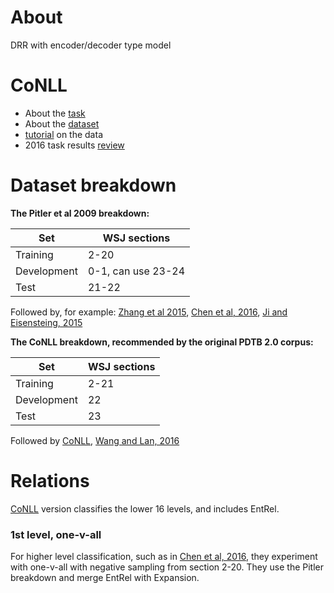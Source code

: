 # About

DRR with encoder/decoder type model

# CoNLL
- About the [task](http://www.cs.brandeis.edu/~clp/conll16st/intro.html)
- About the [dataset](http://www.cs.brandeis.edu/~clp/conll16st/dataset.html)
- [tutorial](http://nbviewer.jupyter.org/github/attapol/conll16st/blob/master/tutorial/tutorial.ipynb) on the data
- 2016 task results [review][conll]

# Dataset breakdown

**The Pitler et al 2009 breakdown:**

| Set         | WSJ sections       |
|-------------|--------------------|
| Training    | 2-20               |
| Development | 0-1, can use 23-24 |
| Test        | 21-22              |

Followed by, for example: [Zhang et al 2015], [Chen et al, 2016], [Ji and Eisensteing, 2015]


**The CoNLL breakdown, recommended by the original PDTB 2.0 corpus:**

| Set         | WSJ sections |
|-------------|--------------|
| Training    | 2-21         |
| Development | 22           |
| Test        | 23           |

Followed by [CoNLL](http://www.aclweb.org/anthology/K/K16/K16-2.pdf#page=11), [Wang and Lan, 2016](https://www.aclweb.org/anthology/K/K16/K16-2.pdf#page=43)

# Relations
[CoNLL][conll] version classifies the lower 16 levels, and includes EntRel.

### 1st level, one-v-all
For higher level classification, such as in [Chen et al, 2016], they experiment with one-v-all with negative sampling from section 2-20. They use the Pitler breakdown and merge EntRel with Expansion.

[Chen et al, 2016]: https://www.aclweb.org/anthology/P/P16/P16-1163.pdf
[Zhang et al 2015]: http://www.anthology.aclweb.org/D/D15/D15-1266.pdf
[conll]: http://www.aclweb.org/anthology/K/K16/K16-2.pdf#page=26
[Ji and Eisensteing, 2015]: https://arxiv.org/pdf/1411.6699.pdf
